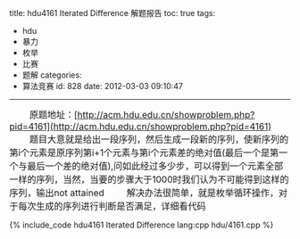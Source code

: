 title: hdu4161 Iterated Difference 解题报告
toc: true
tags:
  - hdu
  - 暴力
  - 枚举
  - 比赛
  - 题解
categories:
  - 算法竞赛
id: 828
date: 2012-03-03 09:10:47
---

<font size=3>&nbsp;&nbsp;&nbsp;&nbsp;&nbsp;&nbsp;&nbsp;&nbsp;原题地址：[http://acm.hdu.edu.cn/showproblem.php?pid=4161](http://acm.hdu.edu.cn/showproblem.php?pid=4161)
&nbsp;&nbsp;&nbsp;&nbsp;&nbsp;&nbsp;&nbsp;&nbsp;题目大意就是给出一段序列，然后生成一段新的序列，使新序列的第i个元素是原序列第i+1个元素与第i个元素差的绝对值(最后一个是第一个与最后一个差的绝对值),问如此经过多少步，可以得到一个元素全部一样的序列，当然，当要的步骤大于1000时我们认为不可能得到这样的序列，输出not attained
&nbsp;&nbsp;&nbsp;&nbsp;&nbsp;&nbsp;&nbsp;&nbsp;解决办法很简单，就是枚举循环操作，对于每次生成的序列进行判断是否满足，详细看代码</font>

{% include_code hdu4161 Iterated Difference lang:cpp hdu/4161.cpp %}